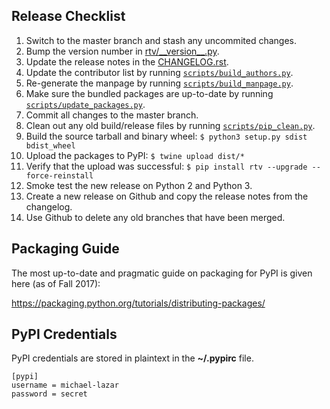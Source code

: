 Release Checklist
-----------------

1. Switch to the master branch and stash any uncommited changes.
2. Bump the version number in [rtv/\_\_version\_\_.py](rtv/__version__.py).
3. Update the release notes in the [CHANGELOG.rst](CHANGELOG.rst).
4. Update the contributor list by running [``scripts/build_authors.py``](scripts/build_authors.py).
5. Re-generate the manpage by running [``scripts/build_manpage.py``](scripts/build_manpage.py).
6. Make sure the bundled packages are up-to-date by running [``scripts/update_packages.py``](scripts/update_packages.py).
7. Commit all changes to the master branch.
8. Clean out any old build/release files by running [``scripts/pip_clean.py``](scripts/pip_clean.py).
9. Build the source tarball and binary wheel: ``$ python3 setup.py sdist bdist_wheel``
10. Upload the packages to PyPI: ``$ twine upload dist/*``
11. Verify that the upload was successful: ``$ pip install rtv --upgrade --force-reinstall``
12. Smoke test the new release on Python 2 and Python 3.
12. Create a new release on Github and copy the release notes from the changelog.
13. Use Github to delete any old branches that have been merged.

Packaging Guide
---------------

The most up-to-date and pragmatic guide on packaging for PyPI is given here (as of Fall 2017):

https://packaging.python.org/tutorials/distributing-packages/

PyPI Credentials
----------------

PyPI credentials are stored in plaintext in the **~/.pypirc** file.

```
[pypi]
username = michael-lazar
password = secret
```
